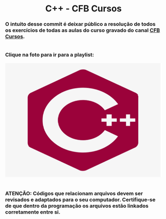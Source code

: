 <center><h1> C++ - CFB Cursos  </h1></center>
<h3> O intuito desse commit é deixar público a resolução de todos os exercícios de todas as aulas do curso gravado do canal 
<a href="https://www.youtube.com/c/cfbcursos"> CFB Cursos</a>.</h3>
<h1></h1>
<h3>Clique na foto para ir para a playlist:</h3>
<a href="https://www.youtube.com/watch?v=nUQKr-ey86Y&list=PLx4x_zx8csUjczg1qPHavU1vw1IkBcm40"><img src="img\imgCurso.png" class="img"></a>
<h1></h1>
<h3>ATENÇÃO: Códigos que relacionam arquivos devem ser revisados e adaptados para o seu computador. Certifique-se de que dentro da programação os arquivos estão linkados corretamente entre si.</h3>
